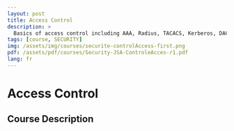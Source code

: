 ```yaml
---
layout: post
title: Access Control
description: >
  Basics of access control including AAA, Radius, TACACS, Kerberos, DAC, MAC, RBAC
tags: [course, SECURITY]
img: /assets/img/courses/securite-controlAccess-first.png
pdf: /assets/pdf/courses/Security-JSA-ControleAcces-r1.pdf
lang: fr
---
```

# Access Control
## Course Description
